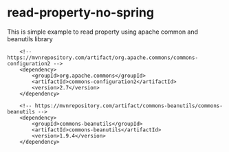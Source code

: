 # read-property-no-spring

This is simple example to read property using apache common and beanutils library

        <!-- https://mvnrepository.com/artifact/org.apache.commons/commons-configuration2 -->
        <dependency>
            <groupId>org.apache.commons</groupId>
            <artifactId>commons-configuration2</artifactId>
            <version>2.7</version>
        </dependency>

        <!-- https://mvnrepository.com/artifact/commons-beanutils/commons-beanutils -->
        <dependency>
            <groupId>commons-beanutils</groupId>
            <artifactId>commons-beanutils</artifactId>
            <version>1.9.4</version>
        </dependency>